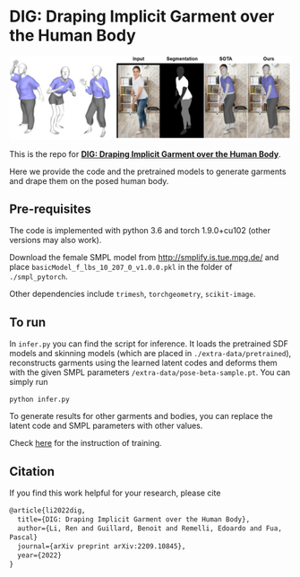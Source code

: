 # DIG: Draping Implicit Garment over the Human Body
<p align="center"><img src="misc/front.png"></p>

This is the repo for [**DIG: Draping Implicit Garment over the Human Body**](https://arxiv.org/abs/2209.10845).

Here we provide the code and the pretrained models to generate garments and drape them on the posed human body.

## Pre-requisites
The code is implemented with python 3.6 and torch 1.9.0+cu102 (other versions may also work).

Download the female SMPL model from http://smplify.is.tue.mpg.de/ and place `basicModel_f_lbs_10_207_0_v1.0.0.pkl` in the folder of `./smpl_pytorch`.

Other dependencies include `trimesh`, `torchgeometry`, `scikit-image`.

## To run
In `infer.py` you can find the script for inference. It loads the pretrained SDF models and skinning models (which are placed in `./extra-data/pretrained`), reconstructs garments using the learned latent codes and deforms them with the given SMPL parameters `/extra-data/pose-beta-sample.pt`. You can simply run
```
python infer.py
```

To generate results for other garments and bodies, you can replace the latent code and SMPL parameters with other values.

Check [here](https://github.com/liren2515/DIG/tree/main/models) for the instruction of training.

## Citation
If you find this work helpful for your research, please cite
```
@article{li2022dig, 
  title={DIG: Draping Implicit Garment over the Human Body},
  author={Li, Ren and Guillard, Benoit and Remelli, Edoardo and Fua, Pascal}
  journal={arXiv preprint arXiv:2209.10845},
  year={2022}
}
```
